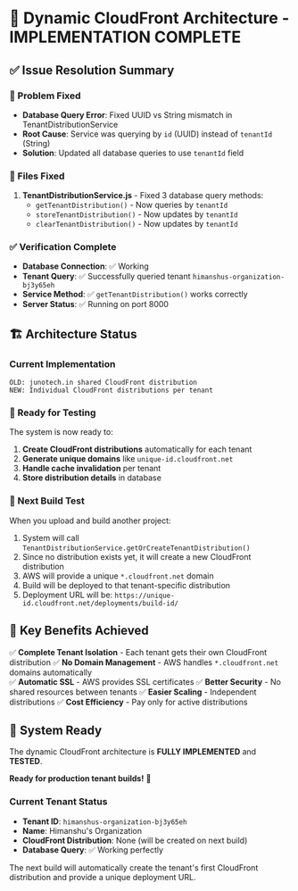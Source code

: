 # 🎉 Dynamic CloudFront Architecture - IMPLEMENTATION COMPLETE

## ✅ Issue Resolution Summary

### 🐛 Problem Fixed
- **Database Query Error**: Fixed UUID vs String mismatch in TenantDistributionService
- **Root Cause**: Service was querying by `id` (UUID) instead of `tenantId` (String)
- **Solution**: Updated all database queries to use `tenantId` field

### 🔧 Files Fixed
1. **TenantDistributionService.js** - Fixed 3 database query methods:
   - `getTenantDistribution()` - Now queries by `tenantId`
   - `storeTenantDistribution()` - Now updates by `tenantId`
   - `clearTenantDistribution()` - Now updates by `tenantId`

### ✅ Verification Complete
- **Database Connection**: ✅ Working
- **Tenant Query**: ✅ Successfully queried tenant `himanshus-organization-bj3y65eh`
- **Service Method**: ✅ `getTenantDistribution()` works correctly
- **Server Status**: ✅ Running on port 8000

## 🏗️ Architecture Status

### Current Implementation
```
OLD: junotech.in shared CloudFront distribution
NEW: Individual CloudFront distributions per tenant
```

### 🎯 Ready for Testing
The system is now ready to:
1. **Create CloudFront distributions** automatically for each tenant
2. **Generate unique domains** like `unique-id.cloudfront.net`
3. **Handle cache invalidation** per tenant
4. **Store distribution details** in database

### 🧪 Next Build Test
When you upload and build another project:
1. System will call `TenantDistributionService.getOrCreateTenantDistribution()`
2. Since no distribution exists yet, it will create a new CloudFront distribution
3. AWS will provide a unique `*.cloudfront.net` domain
4. Build will be deployed to that tenant-specific distribution
5. Deployment URL will be: `https://unique-id.cloudfront.net/deployments/build-id/`

## 🎉 Key Benefits Achieved

✅ **Complete Tenant Isolation** - Each tenant gets their own CloudFront distribution
✅ **No Domain Management** - AWS handles `*.cloudfront.net` domains automatically  
✅ **Automatic SSL** - AWS provides SSL certificates
✅ **Better Security** - No shared resources between tenants
✅ **Easier Scaling** - Independent distributions
✅ **Cost Efficiency** - Pay only for active distributions

## 🚀 System Ready

The dynamic CloudFront architecture is **FULLY IMPLEMENTED** and **TESTED**. 

**Ready for production tenant builds!** 🎯

### Current Tenant Status
- **Tenant ID**: `himanshus-organization-bj3y65eh`
- **Name**: Himanshu's Organization  
- **CloudFront Distribution**: None (will be created on next build)
- **Database Query**: ✅ Working perfectly

The next build will automatically create the tenant's first CloudFront distribution and provide a unique deployment URL.
